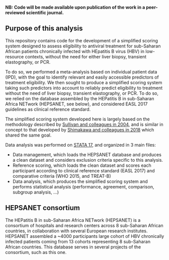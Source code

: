 <b>NB: Code will be made available upon publication of the work in a peer-reviewed scientific journal.</b>

## Purpose of this analysis

This repository contains code for the development of a simplified scoring system designed to assess eligibility to antiviral treatment for sub-Saharan African patients chronically infected with HEpatitis B virus (HBV) in low-resource contexts, without the need for either liver biopsy, transient elastography, or PCR.

To do so, we performed a meta-analysis based on individual patient data (IPD), with the goal to identify relevant and easily accessible predictors of treatment eligibility. We then sought to produce a simplified scoring system taking such predictors into account to reliably predict eligibility to treatment without the need of liver biopsy, transient elastography, or PCR. To do so, we relied on the database assembled by the HEPatitis B in sub-Saharan Africa NETwork (HEPSANET, see below), and considered EASL 2017 guidelines as clinical reference standard.

The simplified scoring system developed here is largely based on the methodology described by [Sullivan and colleagues in 2004](https://doi.org/10.1002/sim.1742), and is similar in concept to that developed by [Shimakawa and colleagues in 2018](https://doi.org/10.1016/j.jhep.2018.05.024) which shared the same goal.

Data analysis was performed on [STATA 17](https://www.stata.com/), and organized in 3 main files:

* Data management, which loads the HEPSANET database and produces a clean dataset and considers exclusion criteria specific to this analysis.
* Reference scoring, which loads the clean dataset and scores each participant according to clinical reference standard (EASL 2017) and comparative criteria (WHO 2015, and TREAT-B)
* Data analysis, which produces the simplified scoring system and performs statistical analysis (performance, agreement, comparison, subgroup analysis, ...)


## HEPSANET consortium
The HEPatitis B in sub-Saharan Africa NETwork (HEPSANET) is a consortium of hospitals and research centers across 8 sub-Saharan African countries, in collaboration with several European research institutes.
HEPSANET assembled a ~4000 participants large cohort of HBV chronically infected patients coming from 13 cohorts representing 8 sub-Saharan African countries. This database serves in several projects of the consortium, such as this one.
